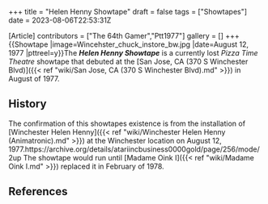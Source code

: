 +++
title = "Helen Henny Showtape"
draft = false
tags = ["Showtapes"]
date = 2023-08-06T22:53:31Z

[Article]
contributors = ["The 64th Gamer","Ptt1977"]
gallery = []
+++
{{Showtape
|image=Wincehster_chuck_instore_bw.jpg
|date=August 12, 1977
|pttreel=y}}The <b><i>Helen Henny Showtape</b></i> is a currently lost <i>Pizza Time Theatre</i> showtape that debuted at the [San Jose, CA (370 S Winchester Blvd)]({{< ref "wiki/San Jose, CA (370 S Winchester Blvd).md" >}}) in August of 1977.

<h2> History </h2>
The confirmation of this showtapes existence is from the installation of [Winchester Helen Henny]({{< ref "wiki/Winchester Helen Henny (Animatronic).md" >}}) at the Winchester location on August 12, 1977.<ref>https://archive.org/details/atariincbusiness0000gold/page/256/mode/2up</ref> The showtape would run until [Madame Oink I]({{< ref "wiki/Madame Oink I.md" >}}) replaced it in February of 1978.

<h2> References </h2>